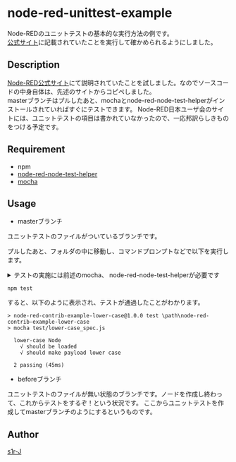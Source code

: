 node-red-unittest-example
====

Node-REDのユニットテストの基本的な実行方法の例です。  
[公式サイト](https://nodered.org/docs/creating-nodes/first-node#testing-your-node-in-node-red)に記載されていたことを実行して確かめられるようにしました。

## Description

[Node-RED公式サイト](https://nodered.org/docs/creating-nodes/first-node#testing-your-node-in-node-red)にて説明されていたことを試しました。なのでソースコードの中身自体は、先述のサイトからコピペしました。  
masterブランチはプルしたあと、mochaとnode-red-node-test-helperがインストールされていればすぐにテストできます。
Node-RED日本ユーザ会のサイトには、ユニットテストの項目は書かれていなかったので、一応邦訳らしきものをつける予定です。

## Requirement

- npm
- [node-red-node-test-helper](https://www.npmjs.com/package/node-red-node-test-helper)
- [mocha](https://www.npmjs.com/package/mocha)

## Usage

- masterブランチ

 ユニットテストのファイルがついているブランチです。
 
 プルしたあと、フォルダの中に移動し、コマンドプロンプトなどで以下を実行します。
 <details><summary>テストの実施には前述のmocha、 node-red-node-test-helperが必要です</summary>
 <p>
    インストール方法は以下のとおりです。
     
    ```
     npm i mocha
     npm i node-red-node-test-helper
    ```
 </p>
 </details> 
 
 ```
 npm test
 ```

 すると、以下のように表示され、テストが通過したことがわかります。
 ```
 > node-red-contrib-example-lower-case@1.0.0 test \path\node-red-contrib-example-lower-case
 > mocha test/lower-case_spec.js

   lower-case Node
     √ should be loaded
     √ should make payload lower case

   2 passing (45ms)
 ```

- beforeブランチ

 ユニットテストのファイルが無い状態のブランチです。ノードを作成し終わって、これからテストをするぞ！という状況です。
ここからユニットテストを作成してmasterブランチのようにするというものです。

## Author

[s1r-J](https://github.com/s1r-J)